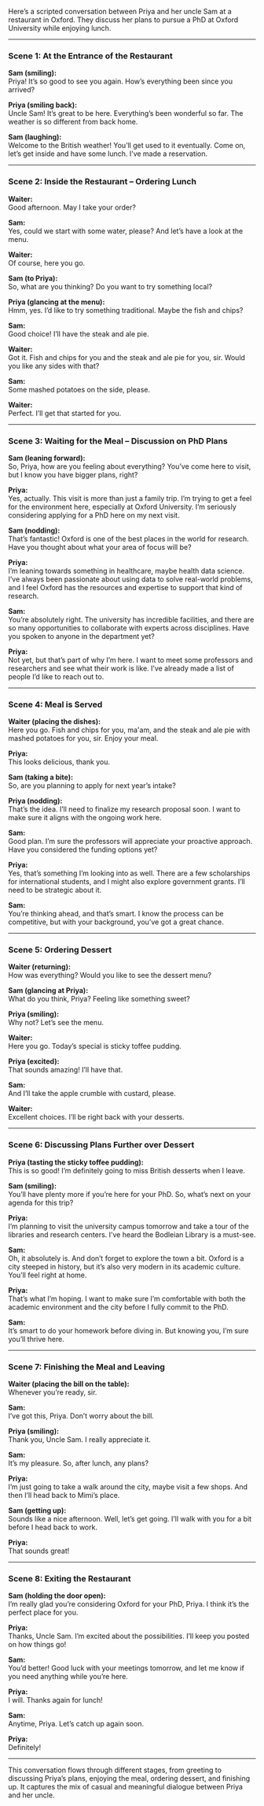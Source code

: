 Here’s a scripted conversation between Priya and her uncle Sam at a restaurant in Oxford. They discuss her plans to pursue a PhD at Oxford University while enjoying lunch.

---

### Scene 1: **At the Entrance of the Restaurant**

**Sam (smiling):**  
Priya! It’s so good to see you again. How’s everything been since you arrived?

**Priya (smiling back):**  
Uncle Sam! It’s great to be here. Everything’s been wonderful so far. The weather is so different from back home.

**Sam (laughing):**  
Welcome to the British weather! You’ll get used to it eventually. Come on, let’s get inside and have some lunch. I’ve made a reservation.

---

### Scene 2: **Inside the Restaurant – Ordering Lunch**

**Waiter:**  
Good afternoon. May I take your order?

**Sam:**  
Yes, could we start with some water, please? And let’s have a look at the menu.

**Waiter:**  
Of course, here you go.

**Sam (to Priya):**  
So, what are you thinking? Do you want to try something local?

**Priya (glancing at the menu):**  
Hmm, yes. I’d like to try something traditional. Maybe the fish and chips?

**Sam:**  
Good choice! I’ll have the steak and ale pie.

**Waiter:**  
Got it. Fish and chips for you and the steak and ale pie for you, sir. Would you like any sides with that?

**Sam:**  
Some mashed potatoes on the side, please.

**Waiter:**  
Perfect. I’ll get that started for you.

---

### Scene 3: **Waiting for the Meal – Discussion on PhD Plans**

**Sam (leaning forward):**  
So, Priya, how are you feeling about everything? You’ve come here to visit, but I know you have bigger plans, right?

**Priya:**  
Yes, actually. This visit is more than just a family trip. I’m trying to get a feel for the environment here, especially at Oxford University. I’m seriously considering applying for a PhD here on my next visit.

**Sam (nodding):**  
That’s fantastic! Oxford is one of the best places in the world for research. Have you thought about what your area of focus will be?

**Priya:**  
I’m leaning towards something in healthcare, maybe health data science. I’ve always been passionate about using data to solve real-world problems, and I feel Oxford has the resources and expertise to support that kind of research.

**Sam:**  
You’re absolutely right. The university has incredible facilities, and there are so many opportunities to collaborate with experts across disciplines. Have you spoken to anyone in the department yet?

**Priya:**  
Not yet, but that’s part of why I’m here. I want to meet some professors and researchers and see what their work is like. I’ve already made a list of people I’d like to reach out to.

---

### Scene 4: **Meal is Served**

**Waiter (placing the dishes):**  
Here you go. Fish and chips for you, ma'am, and the steak and ale pie with mashed potatoes for you, sir. Enjoy your meal.

**Priya:**  
This looks delicious, thank you.

**Sam (taking a bite):**  
So, are you planning to apply for next year’s intake?

**Priya (nodding):**  
That’s the idea. I’ll need to finalize my research proposal soon. I want to make sure it aligns with the ongoing work here.

**Sam:**  
Good plan. I’m sure the professors will appreciate your proactive approach. Have you considered the funding options yet?

**Priya:**  
Yes, that’s something I’m looking into as well. There are a few scholarships for international students, and I might also explore government grants. I’ll need to be strategic about it.

**Sam:**  
You’re thinking ahead, and that’s smart. I know the process can be competitive, but with your background, you’ve got a great chance.

---

### Scene 5: **Ordering Dessert**

**Waiter (returning):**  
How was everything? Would you like to see the dessert menu?

**Sam (glancing at Priya):**  
What do you think, Priya? Feeling like something sweet?

**Priya (smiling):**  
Why not? Let’s see the menu.

**Waiter:**  
Here you go. Today’s special is sticky toffee pudding.

**Priya (excited):**  
That sounds amazing! I’ll have that.

**Sam:**  
And I’ll take the apple crumble with custard, please.

**Waiter:**  
Excellent choices. I’ll be right back with your desserts.

---

### Scene 6: **Discussing Plans Further over Dessert**

**Priya (tasting the sticky toffee pudding):**  
This is so good! I’m definitely going to miss British desserts when I leave.

**Sam (smiling):**  
You’ll have plenty more if you’re here for your PhD. So, what’s next on your agenda for this trip?

**Priya:**  
I’m planning to visit the university campus tomorrow and take a tour of the libraries and research centers. I’ve heard the Bodleian Library is a must-see.

**Sam:**  
Oh, it absolutely is. And don’t forget to explore the town a bit. Oxford is a city steeped in history, but it’s also very modern in its academic culture. You’ll feel right at home.

**Priya:**  
That’s what I’m hoping. I want to make sure I’m comfortable with both the academic environment and the city before I fully commit to the PhD.

**Sam:**  
It’s smart to do your homework before diving in. But knowing you, I’m sure you’ll thrive here.

---

### Scene 7: **Finishing the Meal and Leaving**

**Waiter (placing the bill on the table):**  
Whenever you’re ready, sir.

**Sam:**  
I’ve got this, Priya. Don’t worry about the bill.

**Priya (smiling):**  
Thank you, Uncle Sam. I really appreciate it.

**Sam:**  
It’s my pleasure. So, after lunch, any plans?

**Priya:**  
I’m just going to take a walk around the city, maybe visit a few shops. And then I’ll head back to Mimi’s place.

**Sam (getting up):**  
Sounds like a nice afternoon. Well, let’s get going. I’ll walk with you for a bit before I head back to work.

**Priya:**  
That sounds great!

---

### Scene 8: **Exiting the Restaurant**

**Sam (holding the door open):**  
I’m really glad you’re considering Oxford for your PhD, Priya. I think it’s the perfect place for you.

**Priya:**  
Thanks, Uncle Sam. I’m excited about the possibilities. I’ll keep you posted on how things go!

**Sam:**  
You’d better! Good luck with your meetings tomorrow, and let me know if you need anything while you’re here.

**Priya:**  
I will. Thanks again for lunch!

**Sam:**  
Anytime, Priya. Let’s catch up again soon.

**Priya:**  
Definitely!

---

This conversation flows through different stages, from greeting to discussing Priya’s plans, enjoying the meal, ordering dessert, and finishing up. It captures the mix of casual and meaningful dialogue between Priya and her uncle.
